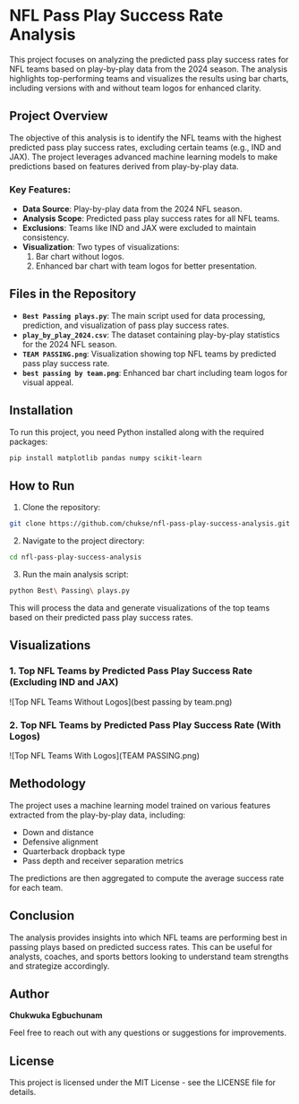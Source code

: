 # NFL Pass Play Success Rate Analysis

This project focuses on analyzing the predicted pass play success rates for NFL teams based on play-by-play data from the 2024 season. The analysis highlights top-performing teams and visualizes the results using bar charts, including versions with and without team logos for enhanced clarity.

## Project Overview

The objective of this analysis is to identify the NFL teams with the highest predicted pass play success rates, excluding certain teams (e.g., IND and JAX). The project leverages advanced machine learning models to make predictions based on features derived from play-by-play data.

### Key Features:

- **Data Source**: Play-by-play data from the 2024 NFL season.
- **Analysis Scope**: Predicted pass play success rates for all NFL teams.
- **Exclusions**: Teams like IND and JAX were excluded to maintain consistency.
- **Visualization**: Two types of visualizations:
  1. Bar chart without logos.
  2. Enhanced bar chart with team logos for better presentation.

## Files in the Repository

- **`Best Passing plays.py`**: The main script used for data processing, prediction, and visualization of pass play success rates.
- **`play_by_play_2024.csv`**: The dataset containing play-by-play statistics for the 2024 NFL season.
- **`TEAM PASSING.png`**: Visualization showing top NFL teams by predicted pass play success rate.
- **`best passing by team.png`**: Enhanced bar chart including team logos for visual appeal.

## Installation

To run this project, you need Python installed along with the required packages:

```bash
pip install matplotlib pandas numpy scikit-learn
```

## How to Run

1. Clone the repository:

```bash
git clone https://github.com/chukse/nfl-pass-play-success-analysis.git
```

2. Navigate to the project directory:

```bash
cd nfl-pass-play-success-analysis
```

3. Run the main analysis script:

```bash
python Best\ Passing\ plays.py
```

This will process the data and generate visualizations of the top teams based on their predicted pass play success rates.

## Visualizations

### 1. Top NFL Teams by Predicted Pass Play Success Rate (Excluding IND and JAX)

![Top NFL Teams Without Logos](best passing by team.png)

### 2. Top NFL Teams by Predicted Pass Play Success Rate (With Logos)

![Top NFL Teams With Logos](TEAM PASSING.png)

## Methodology

The project uses a machine learning model trained on various features extracted from the play-by-play data, including:

- Down and distance
- Defensive alignment
- Quarterback dropback type
- Pass depth and receiver separation metrics

The predictions are then aggregated to compute the average success rate for each team.

## Conclusion

The analysis provides insights into which NFL teams are performing best in passing plays based on predicted success rates. This can be useful for analysts, coaches, and sports bettors looking to understand team strengths and strategize accordingly.

## Author

**Chukwuka Egbuchunam**

Feel free to reach out with any questions or suggestions for improvements.

## License

This project is licensed under the MIT License - see the LICENSE file for details.

